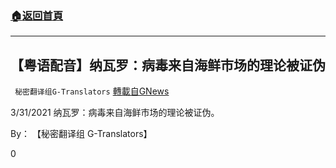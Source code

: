 ###  [:house:返回首頁](https://github.com/ourhimalayas/txt)
---

## 【粤语配音】纳瓦罗：病毒来自海鲜市场的理论被证伪
` 秘密翻译组G-Translators` [轉載自GNews](https://gnews.org/zh-hans/1085443/)

3/31/2021 纳瓦罗：病毒来自海鲜市场的理论被证伪。

By： 【秘密翻译组 G-Translators】



0

